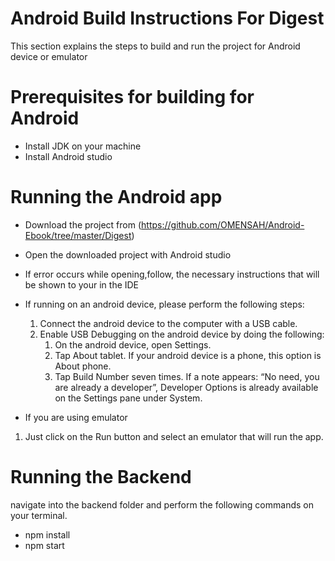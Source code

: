 # Android Build Instructions For Digest
This section explains the steps to build and run the project for Android device or emulator

# Prerequisites for building  for Android
* Install JDK on your machine
* Install Android studio

# Running the Android app
* Download the project from (https://github.com/OMENSAH/Android-Ebook/tree/master/Digest) 
* Open the downloaded project with Android studio
* If error occurs while opening,follow, the necessary instructions that will be shown to your in the IDE
* If running on an android device, please perform the following steps:
  1. Connect the android device to the computer with a USB cable.
  2. Enable USB Debugging on the android device by doing the following:
      1. On the android device, open Settings.
      2. Tap About tablet. If your android device is a phone, this option is About phone.
      3. Tap Build Number seven times. If a note appears: “No need, you are already a developer”, Developer Options is already available on the Settings pane under System.

*  If you are using emulator
  1. Just click on the Run button and select an emulator that will run the app.




# Running the Backend
navigate into the backend folder and perform the following commands on your terminal.
* npm install 
* npm start

